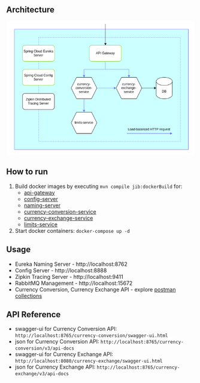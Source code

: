 ## Architecture
![Currency Operations Microservices Architecture](docs/images/architecture-diagram.png)

## How to run
1) Build docker images by executing `mvn compile jib:dockerBuild` for:
   - [api-gateway](api-gateway/)
   - [config-server](config-server/)
   - [naming-server](naming-server/)
   - [currency-conversion-service](currency-conversion-service/)
   - [currency-exchange-service](currency-exchange-service/)
   - [limits-service](limits-service/)
2) Start docker containers: `docker-compose up -d`

## Usage
- Eureka Naming Server - http://localhost:8762
- Config Server - http://localhost:8888
- Zipkin Tracing Server - http://localhost:9411
- RabbitMQ Management - http://localhost:15672
- Currency Conversion, Currency Exchange API - explore [postman collections](docs/postman-collections)

## API Reference
- swagger-ui for Currency Conversion API: `http://localhost:8765/currency-conversion/swagger-ui.html`
- json for Currency Conversion API: `http://localhost:8765/currency-conversion/v3/api-docs`
- swagger-ui for Currency Exchange API: `http://localhost:8080/currency-exchange/swagger-ui.html`
- json for Currency Exchange API: `http://localhost:8765/currency-exchange/v3/api-docs`